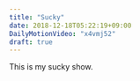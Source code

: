 ```yaml
---
title: "Sucky"
date: 2018-12-18T05:22:19+09:00
DailyMotionVideo: "x4vmj52"
draft: true
---
```


This is my sucky show.